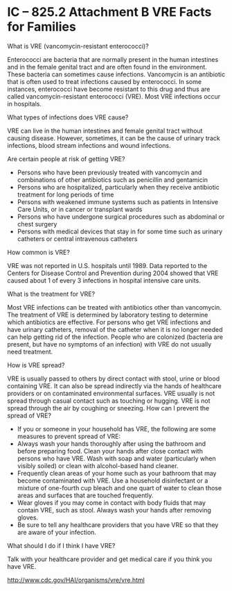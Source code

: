 # IC – 825.2 Attachment B VRE Facts for Families

What is VRE (vancomycin-resistant enterococci)?

Enterococci are bacteria that are normally present in the human intestines and in the female genital tract and are often found in the environment. These bacteria can sometimes cause infections. Vancomycin is an antibiotic that is often used to treat infections caused by enterococci. In some instances, enterococci have become resistant to this drug and thus are called vancomycin-resistant enterococci (VRE). Most VRE infections occur in hospitals.

What types of infections does VRE cause?

VRE can live in the human intestines and female genital tract without causing disease. However, sometimes, it can be the cause of urinary track infections, blood stream infections and wound infections.

Are certain people at risk of getting VRE?

- Persons who have been previously treated with vancomycin and combinations of other antibiotics such as penicillin and gentamicin
- Persons who are hospitalized, particularly when they receive antibiotic treatment for long periods of time
- Persons with weakened immune systems such as patients in Intensive Care Units, or in cancer or transplant wards
- Persons who have undergone surgical procedures such as abdominal or chest surgery
- Persons with medical devices that stay in for some time such as urinary catheters or central intravenous catheters

How common is VRE?

VRE was not reported in U.S. hospitals until 1989. Data reported to the Centers for Disease Control and Prevention during 2004 showed that VRE caused about 1 of every 3 infections in hospital intensive care units.

What is the treatment for VRE?

Most VRE infections can be treated with antibiotics other than vancomycin. The treatment of VRE is determined by laboratory testing to determine which antibiotics are effective. For persons who get VRE infections and have urinary catheters, removal of the catheter when it is no longer needed can help getting rid of the infection. People who are colonized (bacteria are present, but have no symptoms of an infection) with VRE do not usually need treatment.

How is VRE spread?

VRE is usually passed to others by direct contact with stool, urine or blood containing VRE. It can also be spread indirectly via the hands of healthcare providers or on contaminated environmental surfaces. VRE usually is not spread through casual contact such as touching or hugging. VRE is not spread through the air by coughing or sneezing.
How can I prevent the spread of VRE?

- If you or someone in your household has VRE, the following are some measures to prevent spread of VRE:
- Always wash your hands thoroughly after using the bathroom and before preparing food. Clean your hands after close contact with persons who have VRE. Wash with soap and water (particularly when visibly soiled) or clean with alcohol-based hand cleaner.
- Frequently clean areas of your home such as your bathroom that may become contaminated with VRE. Use a household disinfectant or a mixture of one-fourth cup bleach and one quart of water to clean those areas and surfaces that are touched frequently.
- Wear gloves if you may come in contact with body fluids that may contain VRE, such as stool. Always wash your hands after removing gloves.
- Be sure to tell any healthcare providers that you have VRE so that they are aware of your infection.

What should I do if I think I have VRE?

Talk with your healthcare provider and get medical care if you think you have VRE.

http://www.cdc.gov/HAI/organisms/vre/vre.html